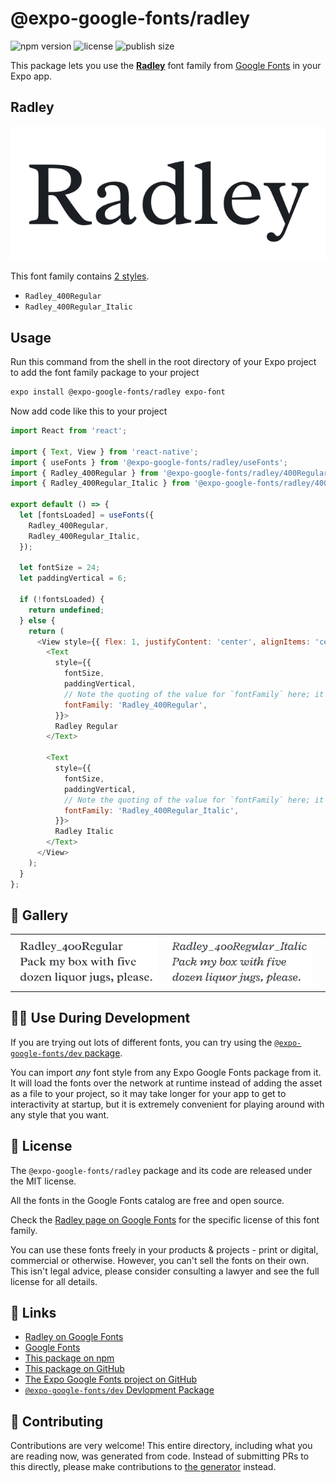 # @expo-google-fonts/radley

![npm version](https://flat.badgen.net/npm/v/@expo-google-fonts/radley)
![license](https://flat.badgen.net/github/license/expo/google-fonts)
![publish size](https://flat.badgen.net/packagephobia/install/@expo-google-fonts/radley)

This package lets you use the [**Radley**](https://fonts.google.com/specimen/Radley) font family from [Google Fonts](https://fonts.google.com/) in your Expo app.

## Radley

![Radley](./font-family.png)

This font family contains [2 styles](#-gallery).

- `Radley_400Regular`
- `Radley_400Regular_Italic`

## Usage

Run this command from the shell in the root directory of your Expo project to add the font family package to your project
```sh
expo install @expo-google-fonts/radley expo-font
```

Now add code like this to your project
```js
import React from 'react';

import { Text, View } from 'react-native';
import { useFonts } from '@expo-google-fonts/radley/useFonts';
import { Radley_400Regular } from '@expo-google-fonts/radley/400Regular';
import { Radley_400Regular_Italic } from '@expo-google-fonts/radley/400Regular_Italic';

export default () => {
  let [fontsLoaded] = useFonts({
    Radley_400Regular,
    Radley_400Regular_Italic,
  });

  let fontSize = 24;
  let paddingVertical = 6;

  if (!fontsLoaded) {
    return undefined;
  } else {
    return (
      <View style={{ flex: 1, justifyContent: 'center', alignItems: 'center' }}>
        <Text
          style={{
            fontSize,
            paddingVertical,
            // Note the quoting of the value for `fontFamily` here; it expects a string!
            fontFamily: 'Radley_400Regular',
          }}>
          Radley Regular
        </Text>

        <Text
          style={{
            fontSize,
            paddingVertical,
            // Note the quoting of the value for `fontFamily` here; it expects a string!
            fontFamily: 'Radley_400Regular_Italic',
          }}>
          Radley Italic
        </Text>
      </View>
    );
  }
};

```

## 🔡 Gallery


||||
|-|-|-|
|![Radley_400Regular](.//400Regular/Radley_400Regular.ttf.png)|![Radley_400Regular_Italic](.//400Regular_Italic/Radley_400Regular_Italic.ttf.png)|||


## 👩‍💻 Use During Development

If you are trying out lots of different fonts, you can try using the [`@expo-google-fonts/dev` package](https://github.com/freeboub/google-fonts/tree/master/font-packages/dev#readme).

You can import *any* font style from any Expo Google Fonts package from it. It will load the fonts
over the network at runtime instead of adding the asset as a file to your project, so it may take longer
for your app to get to interactivity at startup, but it is extremely convenient
for playing around with any style that you want.

## 📖 License

The `@expo-google-fonts/radley` package and its code are released under the MIT license.

All the fonts in the Google Fonts catalog are free and open source.

Check the [Radley page on Google Fonts](https://fonts.google.com/specimen/Radley) for the specific license of this font family.

You can use these fonts freely in your products & projects - print or digital, commercial or otherwise. However, you can't sell the fonts on their own. This isn't legal advice, please consider consulting a lawyer and see the full license for all details.

## 🔗 Links

- [Radley on Google Fonts](https://fonts.google.com/specimen/Radley)
- [Google Fonts](https://fonts.google.com/)
- [This package on npm](https://www.npmjs.com/package/@expo-google-fonts/radley)
- [This package on GitHub](https://github.com/freeboub/google-fonts/tree/master/font-packages/radley)
- [The Expo Google Fonts project on GitHub](https://github.com/freeboub/google-fonts)
- [`@expo-google-fonts/dev` Devlopment Package](https://github.com/freeboub/google-fonts/tree/master/font-packages/dev)

## 🤝 Contributing

Contributions are very welcome! This entire directory, including what you are reading now, was generated from code. Instead of submitting PRs to this directly, please make contributions to [the generator](https://github.com/freeboub/google-fonts/tree/master/packages/generator) instead.
